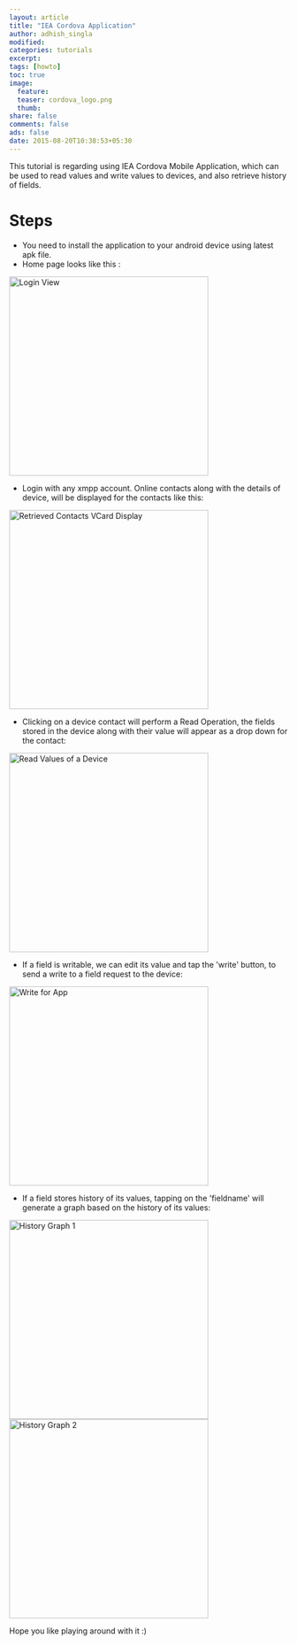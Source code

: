 ```yaml
---
layout: article
title: "IEA Cordova Application"
author: adhish_singla
modified:
categories: tutorials
excerpt:
tags: [howto]
toc: true
image:
  feature:
  teaser: cordova_logo.png
  thumb:
share: false
comments: false
ads: false
date: 2015-08-20T10:38:53+05:30
---
```


This tutorial is regarding using IEA Cordova Mobile Application, which can be used to read values and write values to devices, and also retrieve history of fields.

# Steps

* You need to install the application to your android device using latest apk file.
* Home page looks like this : 

<img src="/images/login2.png" alt="Login View" width="360" />

* Login with any xmpp account. Online contacts along with the details of device, will be displayed for the contacts like this:

<img src="/images/contacts2.png" alt="Retrieved Contacts VCard Display" width="360" />

* Clicking on a device contact will perform a Read Operation, the fields stored in the device along with their value will appear as a drop down for the contact:

<img src="/images/read-mobile1.png" alt="Read Values of a Device" width="360" />

* If a field is writable, we can edit its value and tap the 'write' button, to send a write to a field request to the device:

<img src="/images/write-mobile1.png" alt="Write for App" width="360" />

* If a field stores history of its values, tapping on the 'fieldname' will generate a graph based on the history of its values:

<img src="/images/history-mobile2.png" alt="History Graph 1" width="360" />
<img src="/images/history-mobile1.png" alt="History Graph 2" width="360" />

Hope you like playing around with it :)